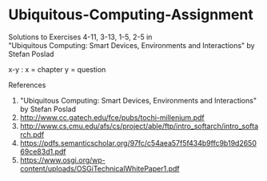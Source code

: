 # Ubiquitous-Computing-Assignment
Solutions to Exercises 4-11, 3-13, 1-5, 2-5 in "Ubiquitous Computing: Smart Devices, Environments and Interactions" by Stefan Poslad

x-y : x = chapter y = question

References

1. "Ubiquitous Computing: Smart Devices, Environments and Interactions" by Stefan Poslad
2. http://www.cc.gatech.edu/fce/pubs/tochi-millenium.pdf
3. http://www.cs.cmu.edu/afs/cs/project/able/ftp/intro_softarch/intro_softarch.pdf
4. https://pdfs.semanticscholar.org/97fc/c54aea57f5f434b9ffc9b19d265069ce83d1.pdf
5. https://www.osgi.org/wp-content/uploads/OSGiTechnicalWhitePaper1.pdf
